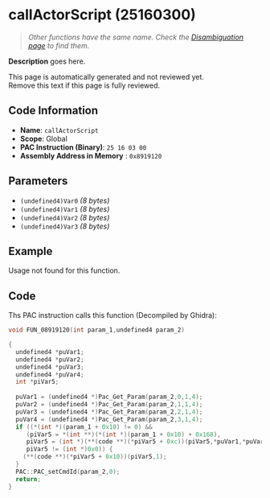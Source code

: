 # callActorScript (25160300)

> *Other functions have the same name. Check the [Disambiguation page](./callActorScript.md) to find them.*

**Description** goes here.

This page is automatically generated and not reviewed yet.<br>Remove this text if this page is fully reviewed.

## Code Information

- **Name**: `callActorScript`
- **Scope**: Global
- **PAC Instruction (Binary)**: `25 16 03 00`
- **Assembly Address in Memory** : `0x8919120`

## Parameters

- `(undefined4)Var0` *(8 bytes)*
- `(undefined4)Var1` *(8 bytes)*
- `(undefined4)Var2` *(8 bytes)*
- `(undefined4)Var3` *(8 bytes)*

## Example

Usage not found for this function.

## Code

Ths PAC instruction calls this function (Decompiled by Ghidra):

```c
void FUN_08919120(int param_1,undefined4 param_2)

{
  undefined4 *puVar1;
  undefined4 *puVar2;
  undefined4 *puVar3;
  undefined4 *puVar4;
  int *piVar5;
  
  puVar1 = (undefined4 *)Pac_Get_Param(param_2,0,1,4);
  puVar2 = (undefined4 *)Pac_Get_Param(param_2,1,1,4);
  puVar3 = (undefined4 *)Pac_Get_Param(param_2,2,1,4);
  puVar4 = (undefined4 *)Pac_Get_Param(param_2,3,1,4);
  if ((*(int *)(param_1 + 0x10) != 0) &&
     (piVar5 = *(int **)(*(int *)(param_1 + 0x10) + 0x168),
     piVar5 = (int *)(**(code **)(*piVar5 + 0xc))(piVar5,*puVar1,*puVar2,1,0,*puVar3,*puVar4),
     piVar5 != (int *)0x0)) {
    (**(code **)(*piVar5 + 0x10))(piVar5,1);
  }
  PAC::PAC_setCmdId(param_2,0);
  return;
}
```

